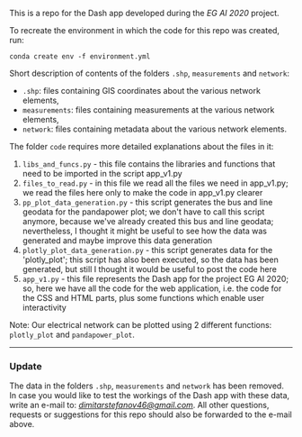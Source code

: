 This is a repo for the Dash app developed during the *EG AI 2020* project.

To recreate the environment in which the code for this repo was created, run:
```
conda create env -f environment.yml
```

Short description of contents of the folders ```.shp```, ```measurements``` and ```network```:

- ```.shp```: files containing GIS coordinates about the various network elements,
- ```measurements```: files containing measurements at the various network elements,
- ```network```: files containing metadata about the various network elements.

The folder ```code``` requires more detailed explanations about the files in it:

1. ```libs_and_funcs.py``` - this file contains the libraries and functions that need to be imported in the script app_v1.py
2. ```files_to_read.py``` - in this file we read all the files we need in app_v1.py; we read the files here only to make the 
   code in app_v1.py clearer
3. ```pp_plot_data_generation.py``` - this script generates the bus and line geodata for the pandapower plot; we don't have 
   to call this script anymore, because we've already created this bus and line geodata; nevertheless, I thought it 
   might be useful to see how the data was generated and maybe improve this data generation
4. ```plotly_plot_data_generation.py``` - this script generates data for the 'plotly_plot'; this script has also been 
   executed, so the data has been generated, but still I thought it would be useful to post the code here
5. ```app_v1.py``` - this file represents the Dash app for the project EG AI 2020; so, here we have all the code for the 
   web application, i.e. the code for the CSS and HTML parts, plus some functions which enable user interactivity
   
Note: Our electrical network can be plotted using 2 different functions: ```plotly_plot``` and ```pandapower_plot```. 

---
### Update
The data in the folders ```.shp```, ```measurements``` and ```network``` has been removed. In case you would like to test the
workings of the Dash app with these data, write an e-mail to: *dimitarstefanov46@gmail.com*. All other 
questions, requests or suggestions for this repo should also be forwarded to the e-mail above.
